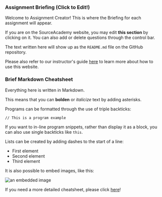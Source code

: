 ### Assignment Briefing (Click to Edit!)
Welcome to Assignment Creator! This is where the Briefing for each assignment will appear.

If you are on the SourceAcademy website, you may edit **this section** by clicking on it. You can also add or delete questions through the control bar.

The text written here will show up as the `README.md` file on the GitHub repository.

Please also refer to our instructor's guide [here](https://github.com/source-academy/general/tree/master/instructor/github) to learn more about how to use this website.

### Brief Markdown Cheatsheet
Everything here is written in Markdown.

This means that you can **bolden** or *italicize* text by adding asterisks.

Programs can be formatted through the use of triple backticks:
```
// This is a program example
```
If you want to in-line program snippets, rather than display it as a block, you can also use single backticks like `this`.

Lists can be created by adding dashes to the start of a line:
- First element
- Second element
- Third element


It is also possible to embed images, like this:

![an embedded image](https://avatars.githubusercontent.com/u/35620705?s=400&u=32f72fd1d65a0d6877ad1d5870ffa327dda754f1&v=4)

If you need a more detailed cheatsheet, please click [here](https://www.markdownguide.org/cheat-sheet/)!
